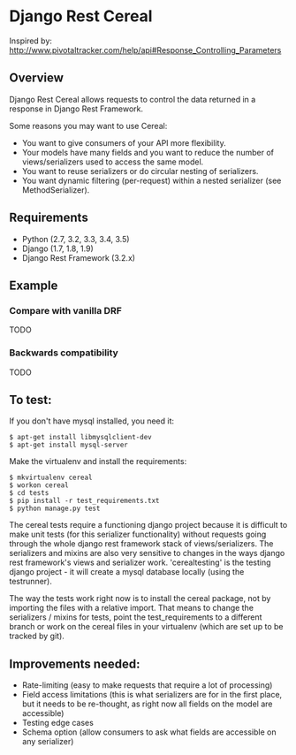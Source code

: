 # Django Rest Cereal

Inspired by:
http://www.pivotaltracker.com/help/api#Response_Controlling_Parameters

## Overview
Django Rest Cereal allows requests to control the data returned in a response in Django Rest Framework.

Some reasons you may want to use Cereal:

* You want to give consumers of your API more flexibility.
* Your models have many fields and you want to reduce the number of views/serializers used to access the same model.
* You want to reuse serializers or do circular nesting of serializers.
* You want dynamic filtering (per-request) within a nested serializer (see MethodSerializer).

## Requirements
* Python (2.7, 3.2, 3.3, 3.4, 3.5)
* Django (1.7, 1.8, 1.9)
* Django Rest Framework (3.2.x)

## Example

### Compare with vanilla DRF
TODO

### Backwards compatibility
TODO

## To test:

If you don't have mysql installed, you need it:

```
$ apt-get install libmysqlclient-dev
$ apt-get install mysql-server
```

Make the virtualenv and install the requirements:

```
$ mkvirtualenv cereal
$ workon cereal
$ cd tests
$ pip install -r test_requirements.txt
$ python manage.py test
```

The cereal tests require a functioning django project because it is difficult to make unit tests (for this serializer functionality) without requests going through the whole django rest framework stack of views/serializers. The serializers and mixins are also very sensitive to changes in the ways django rest framework's views and serializer work. 'cerealtesting' is the testing django project - it will create a mysql database locally (using the testrunner).

The way the tests work right now is to install the cereal package, not by importing the files with a relative import. That means to change the serializers / mixins for tests, point the test_requirements to a different branch or work on the cereal files in your virtualenv (which are set up to be tracked by git).

## Improvements needed:
* Rate-limiting (easy to make requests that require a lot of processing)
* Field access limitations (this is what serializers are for in the first place, but it needs to be re-thought, as right now all fields on the model are accessible)
* Testing edge cases
* Schema option (allow consumers to ask what fields are accessible on any serializer)